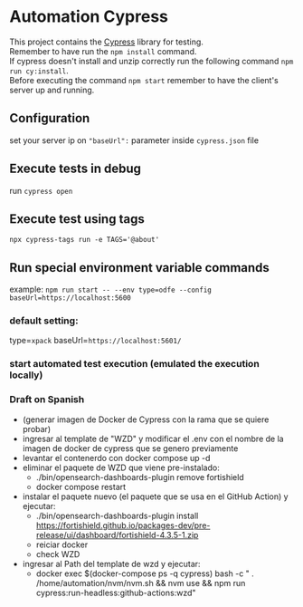 # Automation Cypress

This project contains the [Cypress](https://www.cypress.io/) library for testing.\
Remember to have run the `npm install` command. \
If cypress doesn't install and unzip correctly run the following command `npm run cy:install`.\
Before executing the command `npm start` remember to have the client's server up and running.

## Configuration
set your server ip on `"baseUrl":` parameter inside `cypress.json` file

## Execute tests in debug
run `cypress open`

## Execute test using tags
`npx cypress-tags run -e TAGS='@about'`

## Run special environment variable commands

example:
`npm run start -- --env type=odfe --config baseUrl=https://localhost:5600`

### default setting:
type=`xpack`
baseUrl=`https://localhost:5601/`


### start automated test execution (emulated the execution locally)
### Draft on Spanish 
* (generar imagen de Docker de Cypress con la rama que se quiere probar)
* ingresar al template de "WZD" y modificar el .env con el nombre de la imagen de docker de cypress que se genero previamente
* levantar el contenerdo con docker compose up -d
* eliminar el paquete de WZD que viene pre-instalado:
    - ./bin/opensearch-dashboards-plugin remove fortishield
    - docker compose restart 
* instalar el paquete nuevo (el paquete que se usa en el GitHub Action) y ejecutar:
    - ./bin/opensearch-dashboards-plugin install https://fortishield.github.io/packages-dev/pre-release/ui/dashboard/fortishield-4.3.5-1.zip
    - reiciar docker
    - check WZD
* ingresar al Path del template de wzd y ejecutar:
    - docker exec $(docker-compose ps -q cypress) bash -c " . /home/automation/nvm/nvm.sh && nvm use && npm run cypress:run-headless:github-actions:wzd"

